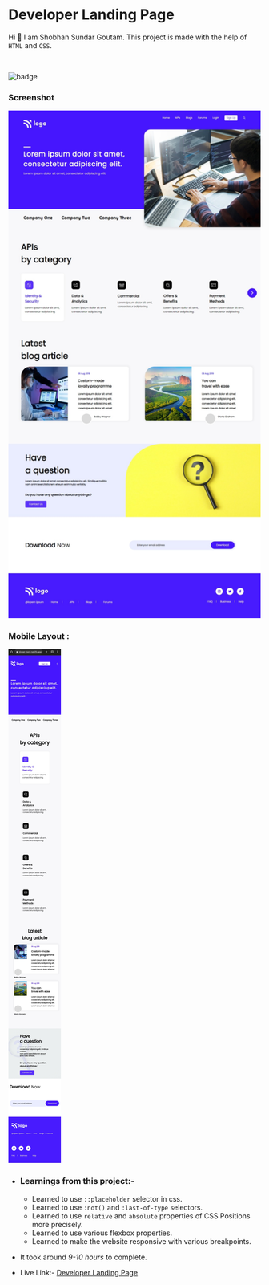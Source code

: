 # Developer Landing Page

Hi 👋 I am Shobhan Sundar Goutam. This project is made with the help of `HTML` and `CSS`.

<br>

![badge](https://img.shields.io/badge/HTML-CSS-blue)

### Screenshot

![Project-9 Screenshot](./project-9.jpeg)

### Mobile Layout :

![Project-9 Mobile Screenshot](./project-9-mobile.jpg)

- ### Learnings from this project:-

  - Learned to use `::placeholder` selector in css.
  - Learned to use `:not()` and `:last-of-type` selectors.
  - Learned to use `relative` and `absolute` properties of CSS Positions more precisely.
  - Learned to use various flexbox properties.
  - Learned to make the website responsive with various breakpoints.

- It took around _9-10 hours_ to complete.

- Live Link:- [Developer Landing Page](https://developer-fsjs9.netlify.app/)
